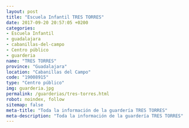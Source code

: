 ```yaml
---
layout: post
title: "Escuela Infantil TRES TORRES"
date: 2017-09-20 20:57:05 +0200
categories:
- Escuela Infantil
- guadalajara
- cabanillas-del-campo
- Centro público
- guarderia
name: "TRES TORRES"
province: "Guadalajara"
location: "Cabanillas del Campo"
code: "19008915"
type: "Centro público"
img: guarderia.jpg
permalink: /guarderias/tres-torres.html
robot: noindex, follow
sitemap: false
meta-title: "Toda la información de la guardería TRES TORRES"
meta-description: "Toda la información de la guardería TRES TORRES"
---
```

